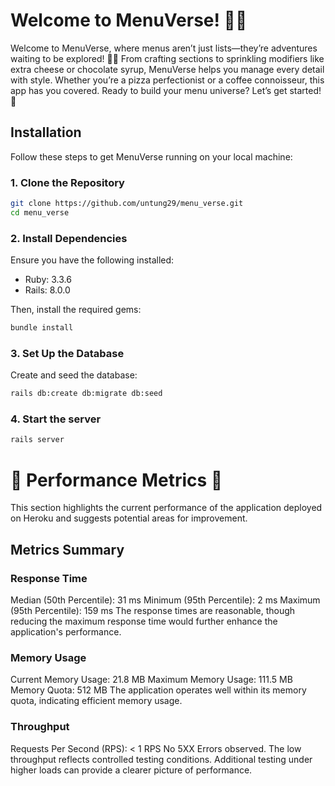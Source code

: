 # Welcome to MenuVerse! 🌌🍔

Welcome to MenuVerse, where menus aren’t just lists—they’re adventures waiting to be explored! 🍔✨ From crafting sections to sprinkling modifiers like extra cheese or chocolate syrup, MenuVerse helps you manage every detail with style. Whether you’re a pizza perfectionist or a coffee connoisseur, this app has you covered. Ready to build your menu universe? Let’s get started! 🚀

## **Installation**

Follow these steps to get MenuVerse running on your local machine:

### **1. Clone the Repository**

```bash
git clone https://github.com/untung29/menu_verse.git
cd menu_verse
```

### 2. Install Dependencies

Ensure you have the following installed:

- Ruby: 3.3.6
- Rails: 8.0.0

Then, install the required gems:

```bash
bundle install
```

### 3. Set Up the Database

Create and seed the database:

```bash
rails db:create db:migrate db:seed
```

### 4. Start the server

```bash
rails server
```

# 🚀 Performance Metrics 🚀

This section highlights the current performance of the application deployed on Heroku and suggests potential areas for improvement.

## Metrics Summary

### Response Time

Median (50th Percentile): 31 ms
Minimum (95th Percentile): 2 ms
Maximum (95th Percentile): 159 ms
The response times are reasonable, though reducing the maximum response time would further enhance the application's performance.

### Memory Usage

Current Memory Usage: 21.8 MB
Maximum Memory Usage: 111.5 MB
Memory Quota: 512 MB
The application operates well within its memory quota, indicating efficient memory usage.

### Throughput

Requests Per Second (RPS): < 1 RPS
No 5XX Errors observed.
The low throughput reflects controlled testing conditions. Additional testing under higher loads can provide a clearer picture of performance.

